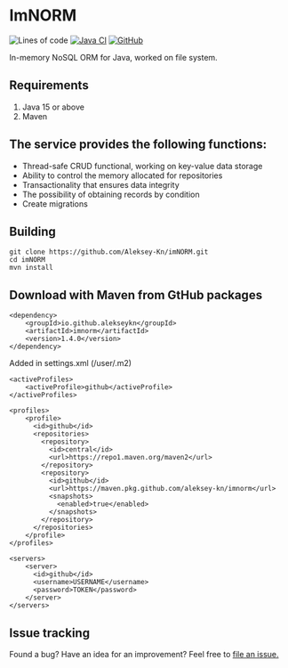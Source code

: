 # ImNORM
![Lines of code](https://img.shields.io/tokei/lines/github/Aleksey-Kn/imNORM)
[![Java CI](https://github.com/Aleksey-Kn/imNORM/actions/workflows/build.yml/badge.svg)](https://github.com/Aleksey-Kn/imNORM/actions/workflows/build.yml)
[![GitHub](https://img.shields.io/badge/license-MIT-green.svg)](https://github.com//Aleksey-Kn/imNORM/blob/master/LICENSE "MIT")

In-memory NoSQL ORM for Java, worked on file system. 

## Requirements
1. Java 15 or above
2. Maven

## The service provides the following functions:
- Thread-safe CRUD functional, working on key-value data storage
- Ability to control the memory allocated for repositories
- Transactionality that ensures data integrity
- The possibility of obtaining records by condition
- Create migrations

## Building
```
git clone https://github.com/Aleksey-Kn/imNORM.git
cd imNORM
mvn install
```

## Download with Maven from GtHub packages
```
<dependency>
    <groupId>io.github.alekseykn</groupId>
    <artifactId>imnorm</artifactId>
    <version>1.4.0</version>
</dependency>
```

Added in settings.xml (/user/.m2)
```
<activeProfiles>
    <activeProfile>github</activeProfile>
</activeProfiles>

<profiles>
    <profile>
      <id>github</id>
      <repositories>
        <repository>
          <id>central</id>
          <url>https://repo1.maven.org/maven2</url>
        </repository>
        <repository>
          <id>github</id>
          <url>https://maven.pkg.github.com/aleksey-kn/imnorm</url>
          <snapshots>
            <enabled>true</enabled>
          </snapshots>
        </repository>
      </repositories>
    </profile>
</profiles>

<servers>
    <server>
      <id>github</id>
      <username>USERNAME</username>
      <password>TOKEN</password>
    </server>
</servers>
```

## Issue tracking
Found a bug? Have an idea for an improvement? Feel free to [file an issue.](https://github.com/Aleksey-Kn/imNORM/issues)
